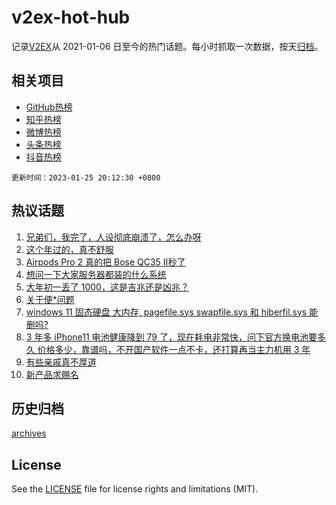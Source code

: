 # v2ex-hot-hub

 记录[V2EX](https://www.v2ex.com/)从 2021-01-06 日至今的热门话题。每小时抓取一次数据，按天[归档](archives)。
 
 ## 相关项目

- [GitHub热榜](https://github.com/snaildev/github-hot-hub)
- [知乎热榜](https://github.com/snaildev/zhihu-hot-hub)
- [微博热榜](https://github.com/snaildev/weibo-hot-hub)
- [头条热榜](https://github.com/snaildev/toutiao-hot-hub)
- [抖音热榜](https://github.com/snaildev/douyin-hot-hub)


 `更新时间：2023-01-25 20:12:30 +0800`

## 热议话题

1. [兄弟们，我完了，人设彻底崩溃了，怎么办呀](https://www.v2ex.com/t/910527)
1. [这个年过的，真不舒服](https://www.v2ex.com/t/910529)
1. [Airpods Pro 2 真的把 Bose QC35 Ⅱ秒了](https://www.v2ex.com/t/910502)
1. [想问一下大家服务器都装的什么系统](https://www.v2ex.com/t/910554)
1. [大年初一丢了 1000，这是吉兆还是凶兆？](https://www.v2ex.com/t/910487)
1. [关于便*问题](https://www.v2ex.com/t/910519)
1. [windows 11 固态硬盘 大内存, pagefile.sys swapfile.sys 和 hiberfil.sys 能删吗?](https://www.v2ex.com/t/910542)
1. [3 年多 iPhone11 电池健康降到 79 了，现在耗电非常快，问下官方换电池要多久 价格多少，靠谱吗，不开国产软件一点不卡，还打算再当主力机用 3 年](https://www.v2ex.com/t/910561)
1. [有些亲戚真不厚道](https://www.v2ex.com/t/910481)
1. [新产品求赐名](https://www.v2ex.com/t/910532)

## 历史归档

[archives](archives)

## License

See the [LICENSE](LICENSE) file for license rights and limitations (MIT).

